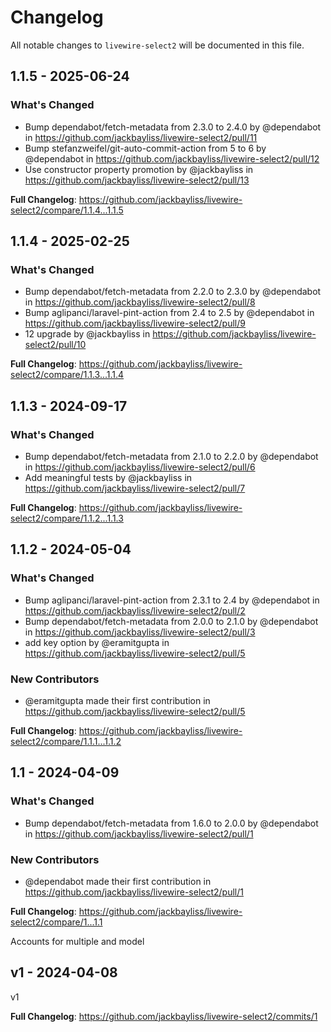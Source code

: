 # Changelog

All notable changes to `livewire-select2` will be documented in this file.

## 1.1.5 - 2025-06-24

### What's Changed

* Bump dependabot/fetch-metadata from 2.3.0 to 2.4.0 by @dependabot in https://github.com/jackbayliss/livewire-select2/pull/11
* Bump stefanzweifel/git-auto-commit-action from 5 to 6 by @dependabot in https://github.com/jackbayliss/livewire-select2/pull/12
* Use constructor property promotion by @jackbayliss in https://github.com/jackbayliss/livewire-select2/pull/13

**Full Changelog**: https://github.com/jackbayliss/livewire-select2/compare/1.1.4...1.1.5

## 1.1.4 - 2025-02-25

### What's Changed

* Bump dependabot/fetch-metadata from 2.2.0 to 2.3.0 by @dependabot in https://github.com/jackbayliss/livewire-select2/pull/8
* Bump aglipanci/laravel-pint-action from 2.4 to 2.5 by @dependabot in https://github.com/jackbayliss/livewire-select2/pull/9
* 12 upgrade by @jackbayliss in https://github.com/jackbayliss/livewire-select2/pull/10

**Full Changelog**: https://github.com/jackbayliss/livewire-select2/compare/1.1.3...1.1.4

## 1.1.3 - 2024-09-17

### What's Changed

* Bump dependabot/fetch-metadata from 2.1.0 to 2.2.0 by @dependabot in https://github.com/jackbayliss/livewire-select2/pull/6
* Add meaningful tests by @jackbayliss in https://github.com/jackbayliss/livewire-select2/pull/7

**Full Changelog**: https://github.com/jackbayliss/livewire-select2/compare/1.1.2...1.1.3

## 1.1.2 - 2024-05-04

### What's Changed

* Bump aglipanci/laravel-pint-action from 2.3.1 to 2.4 by @dependabot in https://github.com/jackbayliss/livewire-select2/pull/2
* Bump dependabot/fetch-metadata from 2.0.0 to 2.1.0 by @dependabot in https://github.com/jackbayliss/livewire-select2/pull/3
* add key option by @eramitgupta in https://github.com/jackbayliss/livewire-select2/pull/5

### New Contributors

* @eramitgupta made their first contribution in https://github.com/jackbayliss/livewire-select2/pull/5

**Full Changelog**: https://github.com/jackbayliss/livewire-select2/compare/1.1.1...1.1.2

## 1.1 - 2024-04-09

### What's Changed

* Bump dependabot/fetch-metadata from 1.6.0 to 2.0.0 by @dependabot in https://github.com/jackbayliss/livewire-select2/pull/1

### New Contributors

* @dependabot made their first contribution in https://github.com/jackbayliss/livewire-select2/pull/1

**Full Changelog**: https://github.com/jackbayliss/livewire-select2/compare/1...1.1

Accounts for multiple and model

## v1 - 2024-04-08

v1

**Full Changelog**: https://github.com/jackbayliss/livewire-select2/commits/1
